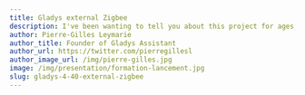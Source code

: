```yaml
---
title: Gladys external Zigbee
description: I've been wanting to tell you about this project for ages, and here it is at last!
author: Pierre-Gilles Leymarie
author_title: Founder of Gladys Assistant
author_url: https://twitter.com/pierregillesl
author_image_url: /img/pierre-gilles.jpg
image: /img/presentation/formation-lancement.jpg
slug: gladys-4-40-external-zigbee
---
```

